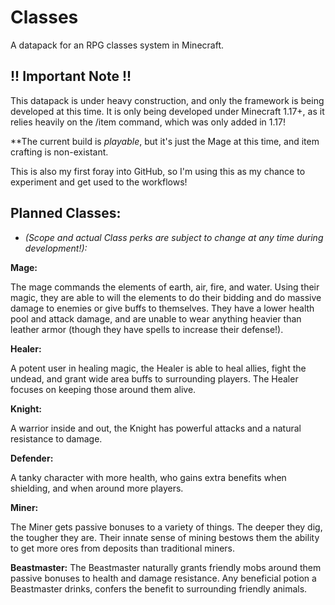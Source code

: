 # Classes
A datapack for an RPG classes system in Minecraft.

## !! Important Note !!
This datapack is under heavy construction, and only the framework is being developed at this time. It is only being developed under Minecraft 1.17+, as it relies heavily on the /item command, which was only added in 1.17!

**The current build is *playable*, but it's just the Mage at this time, and item crafting is non-existant.

This is also my first foray into GitHub, so I'm using this as my chance to experiment and get used to the workflows!


## Planned Classes:
* *(Scope and actual Class perks are subject to change at any time during development!):*

**Mage:**

The mage commands the elements of earth, air, fire, and water. Using their magic, they are able to will the elements to do their bidding and do massive damage to enemies or give buffs to themselves. They have a lower health pool and attack damage, and are unable to wear anything heavier than leather armor (though they have spells to increase their defense!).


**Healer:**

A potent user in healing magic, the Healer is able to heal allies, fight the undead, and grant wide area buffs to surrounding players. The Healer focuses on keeping those around them alive.


**Knight:**

A warrior inside and out, the Knight has powerful attacks and a natural resistance to damage.


**Defender:**

A tanky character with more health, who gains extra benefits when shielding, and when around more players.


**Miner:**

The Miner gets passive bonuses to a variety of things. The deeper they dig, the tougher they are. Their innate sense of mining bestows them the ability to get more ores from deposits than traditional miners.


**Beastmaster:**
The Beastmaster naturally grants friendly mobs around them passive bonuses to health and damage resistance. Any beneficial potion a Beastmaster drinks, confers the benefit to surrounding friendly animals.

